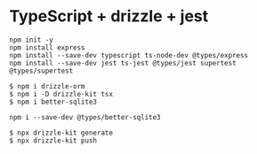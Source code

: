 # TypeScript + drizzle + jest

```
npm init -y
npm install express
npm install --save-dev typescript ts-node-dev @types/express
npm install --save-dev jest ts-jest @types/jest supertest @types/supertest
```

```
$ npm i drizzle-orm
$ npm i -D drizzle-kit tsx
$ npm i better-sqlite3
```

```
npm i --save-dev @types/better-sqlite3
```

```
$ npx drizzle-kit generate
$ npx drizzle-kit push
```
